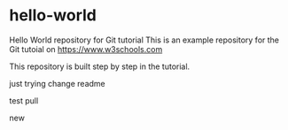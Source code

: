 # hello-world
Hello World repository for Git tutorial
This is an example repository for the Git tutoial on https://www.w3schools.com

This repository is built step by step in the tutorial.

just trying change readme

test pull

new
